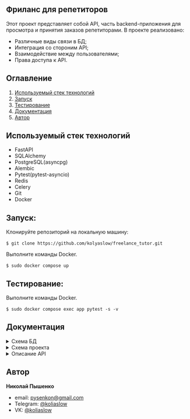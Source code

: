 ## Фриланс для репетиторов
Этот проект представляет собой API, часть backend-приложения для просмотра и принятия заказов репетиторами. В проекте реализовано:
- Различные виды связи в БД;
- Интеграция со стороним API;
- Взаимодействие между пользователями;
- Права доступа к API.
## Оглавление

1. [Используемый стек технологий](#используемый-стек-технологий)
2. [Запуск](#запуск)
3. [Тестирование](#тестирование)
4. [Документация](#Документация)
5. [Автор](#автор)

## Используемый стек технологий
- FastAPI
- SQLAlchemy
- PostgreSQL(asyncpg)
- Alembic
- Pytest(pytest-asyncio)
- Redis
- Celery
- Git
- Docker

## Запуск:
Клонируйте репозиторий на локальную машину:
```commandline
$ git clone https://github.com/kolyaslow/freelance_tutor.git
```
Выполните команды Docker.
```docker
$ sudo docker compose up
```

## Тестирование:
Выполните команды Docker.
```docker
$ sudo docker compose exec app pytest -s -v
```

## Документация

<details>
<summary>Схема БД</summary>

![photo](/photo/db.png)

>Сущность User
```
id(PK) - уникальный идентификатор записи
email - email пользователя указанный при регистрации
hashed_password - хэш пароля
is_active - показатель, что пользователь пользуется аккаунтом
is_superuser - поле показывающее, что пользователь суперпользователь
is_verified - поле показывающее, что пользователь подтвердил email
role - роль пользователя (репетитор, ученик)
```

>Сущность Profile
```
id(PK) - уникальный идентификатор записи
fullname - ФИО репетитора
description - описание профиля
```

>Сущность Subject
```
name(PK) - название предмета
```

>Сущность SubjectUserAssociation
```
id(PK) - уникальный идентификатор записи
user_id(FK) - id пользователя (репетитора)
subject_name(FK) - название предмета
```

>Сущность Order
```
id(PK) - уникальный идентификатор записи
user_id(FK) - id пользователя (ученика)
subject_name(FK) - название предмета
description - описание профиля
is_active - поле показывающее, открыт ли заказ или закрыт
```

>Сущность Response
```
id(PK) - уникальный идентификатор записи
order_id(FK) - id заказа
user_id(FK) - id пользователя (репетитора)
status - показатель принятие репетитора, как исполнителя
```

>Сущность ConfirmationKeys
```
id(PK) - уникальный идентификатор записи
user_id(FK) - id пользователя (репетитора)
email_confirmation_code - код подтверждения email пользователя
```
</details>

<details>

<summary>Схема проекта</summary>

```commandline
|   main.py             # Точка входа проекта
|   pyproject.toml      # Зависимости проекта
|
+---alembic     # Модуль миграции БД
+---api_v1      # Модуль API_V1
|   |   schemas_confirmation_keys.py    # Pydentic схемы для таблицы confirmation_keys
|   |   __init__.py                     # Инициализатор пакета, где все роутеры собираются для последуещего импорта в экземпляр fastapi(app)
|   |
|   +---common  # Модуль с общими функциями необходимыми API
|   |   |   crud.py                     # Модуль для взаимодействия с базой данных
|   |   |   dependencies.py             # Модуль для описания зависимостей
|   |
|   +---order
|   |   |   crud.py
|   |   |   dependencies.py
|   |   |   schemas.py
|   |   |   views.py        # Модуль для описание endpoint API
|   |
|   +---profile
|   |   |   crud.py
|   |   |   dependencies.py
|   |   |   schemas.py
|   |   |   views.py
|   |
|   +---subject
|   |   |   crud.py
|   |   |   dependencies.py
|   |   |   schemas.py
|   |   |   views.py
|   |
|   +---task_selery
|   |   |   config.py       # Конфигурация даных для модуля
|   |   |   send_email.py   # Модуль отправки письма на email
|   |
|   +---user
|   |   |   config.py
|   |   |   crud.py
|   |   |   fastapi_user.py     # Модуль создания экземпляра FastapiUser
|   |   |   schemas.py
|   |   |   views.py
|   |
+---core
|   |   config.py           # Конфигурация проекта, в том числе, бд
|   |   db_helper.py        # Создание AsyncEngine, AsycSessionFactory
|   |   __init__.py
|   |
|   +---models
|   |   |   base.py                         # Модуль базовой модели ORM
|   |   |   confirmation_keys.py
|   |   |   mixins.py                       # Модуль примесей для создания связей между таблицами БД
|   |   |   order.py
|   |   |   profile.py
|   |   |   subject.py
|   |   |   subject_user_association.py     # Таблица для связи "многие-ко-многим" между таблицами subject и user
|   |   |   user.py
|   |   |   __init__.py                     # Инициализация всех элементов для работы с БД через SQLalchemy.
+---tests   # Модуль с тестами проекта
|   |   conftest.py       # Общие фикстуры необходимые тестам
|   |   test_inaccessibility_api.py     # Тесты проверки авторизации API
|   |
|   +---common
|   |   |   base_request_api.py     # Модуль формирования и оправки тестовых запросов
|   |   |   fixture_profile_management.py       # Модуль фикстур, отвечающих за управление профилем
|   |   |   subject_fixture.py
|   |   |   user_authentication_fixture.py      # Модуль аутентификации пользователей с разными правами
|   |   |   __init__.py
|   |
|   +---order
|   |   |   conftest.py
|   |   |   test_router_create_order.py     # Тесты для роутера create_order
|   |   |   test_router_delete_order.py
|   |   |   test_router_getting_orders_for_tutor.py
|   |   |   test_router_get_all_orders.py
|   |
|   +---profile
|   |   |   test_router_create.py
|   |   |   test_router_delete.py
|   |   |   test_router_update.py
|   |
|   +---user
|   |   |   test_router_get_subjects_by_user.py
|   |   |   test_router_show_all_tutor_by_subject.py
|   |
```
</details>

<details>

<summary>Описание API</summary>


  После запуска интерактивная документация доступна по адресу (Реализовано через OpenAPI(Swagger)):
  ```
  http://127.0.0.1:8008/docs#/
  ```
Все API, кроме API аутентификации, доступны *только* аутентифицированным пользователем,
которые подтвердили свою почту.
Дотупные АPI:
- [Регистрация пользователя](#регистрация-пользователя)
- [Подтверждение почты](#подтверждение-почты)
- [Создание профиля](#создание-профиля)
- [Обновление профиля](#обновление-профиля)
- [Удаление профиля](#удаление-профиля)
- [Добавление предметов, которые ведет репетитор](#добавление-предметов-которые-ведет-репетитор)
- [Создание заказа](#cоздание-заказа)
- [Получение своих заказов, заказчиком](#получение-своих-заказов-заказчиком)
- [Получение всех заказов для репетитора](#получение-всех-заказов-для-репетитора)
- [Удаление заказа](#удаление-заказа)
- [Просмотр репетиторов](#просмотр-репетиторов)
- [Общие исключения](#общие_исключения)


### Регистрация пользователя.
- Описание: Регистрирует пользователя в системе, а также отправляет письмо с кодом подтверждения на указанный при регистрации email.
- Метод: POST.
- Запрос:

```
/auth/register
```

- Параметры запроса:
<table>
  <tr>
    <th>Поле</th>
    <th>Тип</th>
    <th>Обязательный параметр</th>
    <th>Описание</th>
  </tr>
  <tr>
    <td>email</td>
    <td>string</td>
    <td>Да</td>
    <td>email пользователя</td>
  </tr>
  <tr>
    <td>password</td>
    <td>string</td>
    <td>Да</td>
    <td>пароль</td>
  </tr>
  <tr>
    <td>role</td>
    <td>string</td>
    <td>Да</td>
    <td>роль пользователя, соответствующая значениям: tutor, customer</td>
  </tr>
</table>

- Тело ответа:
```json
{
  "id": 16,   # id записи в БД
  "email": "use4r@example.com",   # email указанный при регистрации
  "is_active": true,    # показатель блокировки пользователя, всегда проставляется в значение True
  "is_superuser": false,    # суперпользователь, всегда проставляется в значение False
  "is_verified": false,   # показатель подтверждения почты пользователем
  "role": "tutor"   # роль указанная при регистрации
}
```

- Ошибки:
<table>
  <tr>
    <th>Статус код</th>
    <th>Описание</th>
    <th>Возвращаемый ответ</th>
  </tr>
  <tr>
    <td>400</td>
    <td>Попытка повторной регистрации пользователя</td>
    <td>

```
{
  "detail": "REGISTER_USER_ALREADY_EXISTS"
}
```
</td>
  </tr>
</table>

### Подтверждение почты

- Описание: Проверка кода подтверждения отправленного при регистрации и установка поля is_verified=True,
при неверном указании почты исключение не выкидывается.
При успешном подтверждении вернется статус код 200.
- Метод: POST.
- Запрос:

```
/user/verify_user
```
- Параметры запроса:
<table>
  <tr>
    <th>Поле</th>
    <th>Тип</th>
    <th>Обязательный параметр</th>
    <th>Описание</th>
  </tr>
  <tr>
    <td>user_email </td>
    <td>string</td>
    <td>Да</td>
    <td>email указанный при регистрации</td>
  </tr>
  <tr>
    <td>code</td>
    <td>string</td>
    <td>Да</td>
    <td>Код подтверждления отправленный на почту</td>
  </tr>
</table>

- Ошибки:
<table>
  <tr>
    <th>Статус код</th>
    <th>Описание</th>
    <th>Возвращаемый ответ</th>
  </tr>
  <tr>
    <td>401</td>
    <td>Возникает при неверном указании кода</td>
    <td>None</td>
  </tr>
</table>
  
<hr style="width: 100%;">

### Создание профиля

- Описание: создание профиля для репетиторов. API доступно лишь репетиторам.
При использовании API другими пользователями вызывается исключение:
ошибка недоступности API см. [общие исключения](#общие_исключения).
- Метод: POST.
- Запрос:
```
/profile/create_profile
```
- Параметры запроса:
<table>
  <tr>
    <th>Поле</th>
    <th>Тип</th>
    <th>Обязательный параметр</th>
    <th>Описание</th>
  </tr>
  <tr>
    <td>fullname</td>
    <td>string</td>
    <td>Нет</td>
    <td>ФИО пользователя</td>
  </tr>
  <tr>
    <td>description</td>
    <td>string</td>
    <td>Нет</td>
    <td>Описание профиля репетитора</td>
  </tr>
  <tr>
    <td>user_id</td>
    <td>int</td>
    <td>Нет</td>
    <td>id репетитора, заполняется автоматически</td>
  </tr>
</table>

- Тело ответа:
```json
{
  "fullname": "string",   # полное имя пользователя, указанного при создании профиля
  "description": "string"   # описание, указанное при создании профиля
}
```
- Ошибки:
<table>
  <tr>
    <th>Статус код</th>
    <th>Описание</th>
    <th>Возвращаемый ответ</th>
  </tr>
  <tr>
    <td>422</td>
    <td>Попытка повторного создания профиля</td>
    <td>

```
{
  "detail": "Профиль для пользователя с именем user@example.com уже создан",
}
```
</td>
  </tr>
</table>

### Обновление профиля

- Описание: запрос позволяет обновить профиль репетитора. API доступно лишь репетиторам.
При использовании API другими пользователями вызывается исключение:
ошибка недоступности API см. [общие исключения](#общие_исключения).
- Метод: PATCH.
- Запрос:
```json
/profile/update_profile
```

- Параметры запроса:
<table>
  <tr>
    <th>Поле</th>
    <th>Тип</th>
    <th>Обязательный параметр</th>
    <th>Описание</th>
  </tr>
  <tr>
    <td>fullname</td>
    <td>string</td>
    <td>Нет</td>
    <td>ФИО пользователя</td>
  </tr>
  <tr>
    <td>description</td>
    <td>string</td>
    <td>Нет</td>
    <td>Описание профиля репетитора</td>
  </tr>
  <tr>
    <td>user_id</td>
    <td>int</td>
    <td>Нет</td>
    <td>id репетитора, заполняется автоматически</td>
  </tr>
</table>

- Тело ответа:
```json
{
  "fullname": "string",   # ФИО, указанное при обновлении
  "description": "string", # описание, указанное при обновлнеи
  "user_id": 0    # id пользователя, репетитора
}
```


### Удаление профиля

- Описание: удаление профиля репетитора.
При успешном удалении возвращается статус код 204.
API доступно лишь репетиторам.
При использовании API другими пользователями вызывается исключение:
ошибка недоступности API см. [общие исключения](#общие_исключения).
- Метод: DELETE.
- Запрос:
```json
/profile/delete_profile
```

- Ошибки:
<table>
  <tr>
    <th>Статус код</th>
    <th>Описание</th>
    <th>Возвращаемый ответ</th>
  </tr>
  <tr>
    <td>404</td>
    <td>Попытка удалить несуществующий профиль</td>
    <td>

```
{
  "detail": "No profile was found for user user@gmail.com"
}
```
</td>
  </tr>
</table>

### Добавление предметов, которые ведет репетитор
- Описание: добавление в профиль **списка предметов**, которые репетитор может вести.
При успешном добавлении, вернется статус код 200.
API доступно лишь репетиторам.
При использовании API другими пользователями вызывается исключение:
ошибка недоступности API см. [общие исключения](#общие_исключения).
- Метод: POST.

- Запрос:
```
/user/add_subject
```

- Тело запроса:
```json
[
  "name_subject"    # название предмета, соответсвующее предметам из таблици Subject
]
```

### Создание заказа

- Описание: cоздание заказа, при повторном создании заказа, исключение не выкидывается.
API доступны лишь пользователям, являющиеся заказчиками, т.е. поле `role=customer`.
  При попытке получить доступ не заказчикам вызывает исключение:
  ошибка недоступности API см. [общие исключения](#общие_исключения).
- Метод: POST.
- Запрос:

```json
/order/create_order
```
- Параметры запроса:
<table>
  <tr>
    <th>Поле</th>
    <th>Тип</th>
    <th>Обязательный параметр</th>
    <th>Описание</th>
  </tr>
  <tr>
    <td>description</td>
    <td>string</td>
    <td>Да</td>
    <td>Описание заказа</td>
  </tr>
  <tr>
    <td>is_active</td>
    <td>bool</td>
    <td>Нет</td>
    <td>Готовность получать отклики на заказ.
При значение True, заказа открыт к откликам.
Значение по умолчанию True.</td>
  </tr>
  <tr>
    <td>subject_name</td>
    <td>str</td>
    <td>Да</td>
    <td>Предмет по которому ищется репетитор</td>
  </tr>
<tr>
    <td>user_id</td>
    <td>int</td>
    <td>Нет</td>
    <td>id заказчика, заполняется автоматически</td>
  </tr>
</table>

- Тело ответа:

```json
{
  "description": "string",
  "is_active": true,
  "subject_name": "mathematics",
  "user_id": 0,
  "id": 0   # id заказа
}
```

### Получение своих заказов, заказчиком

- Описание: Получение всех заказов, которые создал закзачик.
При отсутсвии заказавов, вернет пустой список.
API доступны лишь пользователям, являющиеся заказчиками, т.е. поле `role=customer`.
  При попытке получить доступ не заказчикам вызывает исключение:
  ошибка недоступности API см. [общие исключения](#общие_исключения).
- Метод: GET.

- Запрос:

```json
/order/get_all_orders
```
- Тело ответа:
```json
[
  {
    "description": "string",
    "is_active": true,
    "subject_name": "mathematics",
    "user_id": 0,   # id заказчика
    "id": 0
  },
]
```

### Получение всех заказов для репетитора

- Описание: получение всех заказов, которые репетитор может вести,
то есть предметы в заказе и те, что ведет репетитор совпадают, а также закза открыт для откликов
(поле заказа is_active=True )
При отсутсвии заказов, вернется пустой список. *Доступно лишь репетиторам.*
- Метод: GET.
- Запрос:
```
/order/getting_orders_for_tutor

```
- Параметры запроса:
<table>
  <tr>
    <th>Поле</th>
    <th>Тип</th>
    <th>Обязательный параметр</th>
    <th>Описание</th>
  </tr>
  <tr>
    <td>page</td>
    <td>int</td>
    <td>Нет</td>
    <td>

Указывает страницу пагинации, *значения должны быть больше 0*.
При указании недопутимого значения, выкидывается исключение:
ошибка валидации см. [общие исключения](#общие_исключения). *Значение по умолчанию 0.*
</td>
  </tr>
  <tr>
    <td>size</td>
    <td>int</td>
    <td>Нет</td>
    <td>

Количетво элемнтов выдаваемых за раз.
*Допустимые значения от 10 до 100*.
При указании недопутимого значения, выкидывается исключение:
ошибка валидации см. [общие исключения](#общие_исключения).
*Значение по умолчанию 10.*
</td>
  </tr>
</table>

- Тело ответа:
```json
[
  {
    "description": "string",    # описание заказа
    "is_active": true,    # открыт ли заказа, для откликов
    "subject_name": "mathematics",  # предмет, который требуется проводить
    "user_id": 0  # id заказачика
  }
]
```
### Удаление заказа

- Описание: при успешном удалении заказа, вернется код 204.
API доступны лишь пользователям, являющиеся заказчиками, т.е. поле `role=customer`.
  При попытке получить доступ не заказчикам вызывает исключение:
  ошибка недоступности API см. [общие исключения](#общие_исключения).
- Метод: DELETE.
- Запрос:
```
/order/delete_order/id_order

id_order: int - id заказа
```
- Ошибки:
<table>
  <tr>
    <th>Статус код</th>
    <th>Описание</th>
    <th>Возвращаемый ответ</th>
  </tr>
  <tr>
    <td>404</td>
    <td>Попытка удаления несуществующего закза</td>
    <td>

```
{
  "detail": "Незвозможно получить объект по его id"
}
```
</td>
  </tr>
</table>

### Просмотр репетиторов

- Описание: Получения списка репетиторов по опредленному предмету,
если таких репетиторов нет, вернет пустой список.
- Метод: GET.
- Запрос:
```
/user/show_all_tutor_by_subject/{name_subject}
```

- Параметры запроса:
<table>
  <tr>
    <th>Поле</th>
    <th>Тип</th>
    <th>Обязательный параметр</th>
    <th>Описание</th>
  </tr>
  <tr>
    <td>name_subject</td>
    <td>string</td>
    <td>Да</td>
    <td>Название предмета, по которому ищете репетиторов</td>
  </tr>
  <tr>
    <td>page</td>
    <td>int</td>
    <td>Нет</td>
    <td>

Указывает страницу пагинации, *значения должны быть больше 0*.
При указании недопутимого значения, выкидывается исключение:
ошибка валидации см. [общие исключения](#общие_исключения). *Значение по умолчанию 0.*
</td>
  </tr>
  <tr>
    <td>size</td>
    <td>int</td>
    <td>Нет</td>
    <td>

Количетво элемнтов выдаваемых за раз.
*Допустимые значения от 10 до 100*.
При указании недопутимого значения, выкидывается исключение:
ошибка валидации см. [общие исключения](#общие_исключения).
*Значение по умолчанию 10.*
</td>
  </tr>

<tr>
    <td>price_sorting</td>
    <td>bool</td>
    <td>Нет</td>
    <td>
Сортировка по цене за услугу, при значение:

- True - сортируется по возрастанию цены;
- False - сортируется по убыванию цены;

Значение по умолчанию False.
</td>
  </tr>

<tr>
    <td>rating_sorting</td>
    <td>bool</td>
    <td>Нет</td>
    <td>
Сортировка по рейтингу репетиторов, при значение:

- True - сортируется по возрастанию рейтинга;
- False - сортируется по убыванию рейтинга;

Значение по умолчанию False.
</td>
  </tr>
</table>

- Тело ответа:
```json
]
  {
    "fullname": "string", # ФИО репетитора
    "description": "string" # описание профиля репетитора
  },
]
```
- ВАЖНО: Соровка вначале идет по цене, потом по рейтингу.

<details>

  <summary id="общие_исключения">Общие исключения</summary>

<table>
  <tr>
    <th>Статус код</th>
    <th>Описание</th>
    <th>Возвращаемый ответ</th>
  </tr>
  <tr>
    <td>422</td>
    <td>Ошибка валидации входных данных</td>
    <td>

```json
{
  "detail": [
    {
      "loc": [
        "string",
        0
      ],
      "msg": "string",
      "type": "string"
    }
  ]
}
```
</td>
  </tr>


  <tr>
    <td>401</td>
    <td>Возникает при попытки получить доступ к недостуцпным API</td>
    <td>

```json
{
  "detail": "Unauthorized"
}
```
</td>
  </tr>
</table>
</details>
</details>

## Автор
**Николай Пышенко**
- email: pysenkon@gmail.com
- Telegram: [@koliaslow](https://t.me/koliaslow)
- VK: [@koliaslow](https://vk.com/koliaslow)
